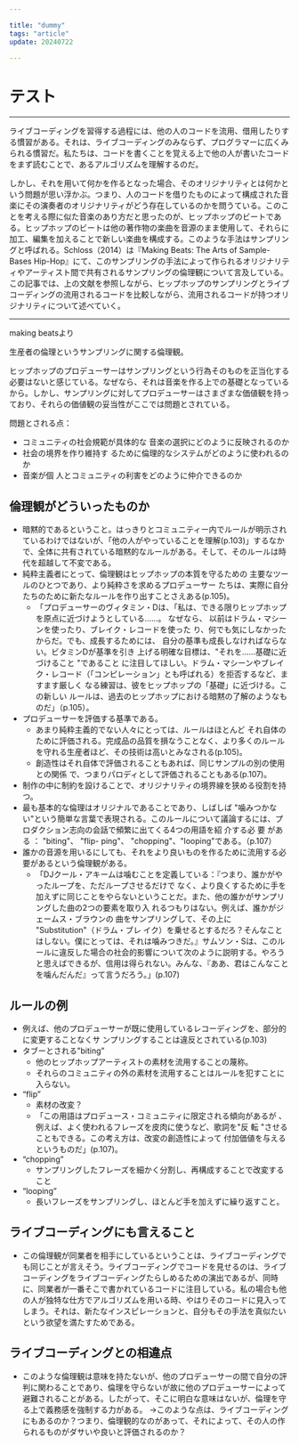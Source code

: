 ```yaml
---

title: "dummy"
tags: "article"
update: 20240722

---
```


# テスト

---

ライブコーディングを習得する過程には、他の人のコードを流用、借用したりする慣習がある。それは、ライブコーディングのみならず、プログラマーに広くみられる慣習だ。私たちは、コードを書くことを覚える上で他の人が書いたコードをまず読むことで、あるアルゴリズムを理解するのだ。

しかし、それを用いて何かを作るとなった場合、そのオリジナリティとは何かという問題が思い浮かぶ。つまり、人のコードを借りたものによって構成された音楽にその演奏者のオリジナリティがどう存在しているのかを問うている。このことを考える際に似た音楽のあり方だと思ったのが、ヒップホップのビートである。ヒップホップのビートは他の著作物の楽曲を音源のまま使用して、それらに加工、編集を加えることで新しい楽曲を構成する。このような手法はサンプリングと呼ばれる。Schloss（2014）は『Making Beats: The Arts of Sample-Bases Hip-Hop』にて、このサンプリングの手法によって作られるオリジナリティやアーティスト間で共有されるサンプリングの倫理観について言及している。この記事では、上の文献を参照しながら、ヒップホップのサンプリングとライブコーディングの流用されるコードを比較しながら、流用されるコードが持つオリジナリティについて述べていく。

---

making beatsより

生産者の倫理というサンプリングに関する倫理観。

ヒップホップのプロデューサーはサンプリングという行為そのものを正当化する必要はないと感じている。なぜなら、それは音楽を作る上での基礎となっているから。しかし、サンプリングに対してプロデューサーはさまざまな価値観を持っており、それらの価値観の妥当性がここでは問題とされている。

問題とされる点：

- コミュニティの社会規範が具体的な 音楽の選択にどのように反映されるのか
- 社会の境界を作り維持す るために倫理的なシステムがどのように使われるのか
- 音楽が個 人とコミュニティの利害をどのように仲介できるのか

## 倫理観がどういったものか

- 暗黙的であるということ。はっきりとコミュニティー内でルールが明示されているわけではないが、「他の人がやっていることを理解(p.103)」するなかで、全体に共有されている暗黙的なルールがある。そして、そのルールは時代を超越して不変である。
- 純粋主義者にとって、倫理観はヒップホップの本質を守るための 主要なツールのひとつであり、より純粋さを求めるプロデューサー たちは、実際に自分たちのために新たなルールを作り出すことさえある(p.105)。
    - 「プロデューサーのヴィタミン・Dは、「私は、できる限りヒップホップを原点に近づけようとしている......。 なぜなら、 以前はドラム・マシーンを使ったり、ブレイク・レコードを使った り、何でも気にしなかったからだ。でも、成長するためには、 自分の基準も成長しなければならない。ビタミンDが基準を引き 上げる明確な目標は、"それを......基礎に近づけること "であること に注目してほしい。ドラム・マシーンやブレイク・レコード（「コンピレーション」とも呼ばれる）を拒否するなど、ますます厳しく なる練習は、彼をヒップホップの「基礎」に近づける。この新しい ルールは、過去のヒップホップにおける暗黙の了解のようなものだ」（p.105）。
- プロデューサーを評価する基準である。
    - あまり純粋主義的でない人々にとっては、ルールはほとんど それ自体のために評価される。完成品の品質を損なうことなく、より多くのルールを守れる生産者ほど、その技術は高いとみなされる(p.105)。
    - 創造性はそれ自体で評価されることもあれば、同じサンプルの別の使用との関係 で、つまりパロディとして評価されることもある(p.107)。
- 制作の中に制約を設けることで、オリジナリティの境界線を狭める役割を持つ。
- 最も基本的な倫理はオリジナルであることであり、しばしば "噛みつかない"という簡単な言葉で表現される。このルールについて議論するには、プロダクション志向の会話で頻繁に出てくる4つの用語を紹 介する必 要 がある ： "biting"、 "flip- ping"、 "chopping"、"looping"である。（p.107）
- 誰かの音源を用いるにしても、それをより良いものを作るために流用する必要があるという倫理観がある。
    - 「DJクール・アキームは噛むことを定義している：『つまり、誰かがやったループを、ただループさせるだけで なく、より良くするために手を加えずに同じことをやらないということだ。また、他の誰かがサンプリングした曲の2つの要素を取り入 れるつもりはない。例えば、誰かがジェームス・ブラウンの 曲をサンプリングして、その上に "Substitution"（ドラム・ブレ イク）を乗せるとするだろ？そんなことはしない。僕にとっては、それは噛みつきだ。』サムソン・Sは、このルールに違反した場合の社会的影響について次のように説明する。やろうと思えばできるが、信用は得られない。みんな、『ああ、君はこんなことを噛んだんだ』って言うだろう。」(p.107)

## ルールの例

- 例えば、他のプロデューサーが既に使用しているレコーディングを、部分的に変更することなくサ ンプリングすることは違反とされている(p.103)
- タブーとされる”biting”
    - 他のヒップホップアーティストの素材を流用することの蔑称。
    - それらのコミュニティの外の素材を流用することはルールを犯すことに入らない。
- “flip”
    - 素材の改変？
    - 「この用語はプロデュース・コミュニティに限定される傾向があるが 、例えば、よく使われるフレーズを皮肉に使うなど、歌詞を"反 転 "させることもできる。この考え方は、改変の創造性によって 付加価値を与えるというものだ」(p.107)。
- “chopping”
    - サンプリングしたフレーズを細かく分割し、再構成することで改変すること
- “looping”
    - 長いフレーズをサンプリングし、ほとんど手を加えずに繰り返すこと。

## ライブコーディングにも言えること

- この倫理観が同業者を相手にしているということは、ライブコーディングでも同じことが言えそう。ライブコーディングでコードを見せるのは、ライブコーディングをライブコーディングたらしめるための演出であるが、同時に、同業者が一番そこで書かれているコードに注目している。私の場合も他の人が独特な仕方でアルゴリズムを用いる時、やはりそのコードに見入ってしまう。それは、新たなインスピレーションと、自分もその手法を真似たいという欲望を満たすためである。

## ライブコーディングとの相違点

- このような倫理観は意味を持たないが、他のプロデューサーの間で自分の評判に関わることであり、倫理を守らないが故に他のプロデューサーによって避難されることがある。したがって、そこに明白な意味はないが、倫理を守る上で義務感を強制する力がある。
→このような点は、ライブコーディングにもあるのか？つまり、倫理観的なのがあって、それによって、その人の作られるものがダサいや良いと評価されるのか？